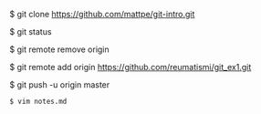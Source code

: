 $ git clone https://github.com/mattpe/git-intro.git

$ git status

$ git remote remove origin

$ git remote add origin https://github.com/reumatismi/git_ex1.git

$ git push -u origin master

	$ vim notes.md
